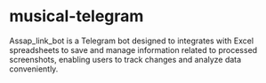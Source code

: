 # musical-telegram
Assap_link_bot  is a Telegram bot designed to  integrates with Excel spreadsheets to save and manage information related to processed screenshots, enabling users to track changes and analyze data conveniently.
